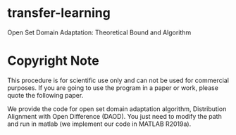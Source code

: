 # transfer-learning
Open Set Domain Adaptation: Theoretical Bound and Algorithm

# Copyright Note
This procedure is for scientific use only and can not be used for commercial purposes. If you are going to use the program in a paper or work, please quote the following paper.


We provide the code for open set domain adaptation algorithm, Distribution Alignment with Open Difference (DAOD).
You just need to modify the path and run in matlab (we implement our code in MATLAB R2019a).



